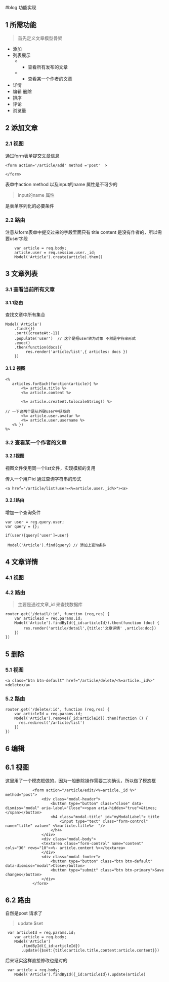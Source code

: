 #blog 功能实现

## 1 所需功能

> 首先定义文章模型骨架

* 添加
* 列表展示
    * * 查看所有发布的文章
    * * 查看某一个作者的文章
* 详情
* 编辑 删除
* 排序
* 评论
* 浏览量


## 2 添加文章

### 2.1 视图

通过form表单提交文章信息

```
<form action='/article/add' method ='post'  >

</form>
```
表单中action method 以及input的name 属性是不可少的

> input的name 属性

是表单序列化的必要条件


### 2.2 路由

注意从form表单中提交过来的字段里面只有 title content
是没有作者的，所以需要user字段


```
    var article = req.body;
    article.user = req.session.user._id;
    Model('Article').create(article).then()
```

## 3 文章列表

### 3.1  查看当前所有文章

#### 3.1.1路由

查找文章中所有集合

```
Model('Article')
    .find({})
    .sort({createAt:-1})
    .populate('user')  // 这个是把user转为对象 不然是字符串形式
    .exec()
    .then(function(docs){
         res.render('article/list',{ articles: docs })
    })
```

#### 3.1.2 视图

```
<%
   articles.forEach(function(article){ %>
       <%= article.title %>
       <%= article.content %>

       <%= article.createAt.tolocaleString() %>

// 一下这两个是从外键user中获取的
       <%= article.user.avatar %>
       <%= article.user.username %>
   <% })
%>

```
### 3.2 查看某一个作者的文章

#### 3.2.1视图

视图文件使用同一个list文件，实现模板的复用

传入一个用户id 通过查询字符串的形式
```
<a href="/article/list?user=<%=article.user._id%>"><a>

```

#### 3.2.1路由

增加一个查询条件
```
var user = req.query.user;
var query = {};

if(user){query['user']=user}

 Model('Article').find(query) // 添加上查询条件

```




## 4 文章详情

### 4.1 视图
### 4.2 路由

> 主要是通过文章_id 来查找数据库

```
router.get('/detail/:id', function (req,res) {
    var articleId = req.params.id;
    Model('Article').findById({_id:articleId}).then(function (doc) {
        res.render('article/detail',{title:'文章详情' ,article:doc})
    })
})

```
## 5 删除

### 5.1 视图

```
<a class="btn btn-default" href="/article/delete/<%=article._id%>" >delete</a>

```

### 5.2 路由

```
router.get('/delete/:id', function (req,res) {
    var articleId = req.params.id;
    Model('Article').remove({_id:articleId}).then(function () {
      res.redirect('/article/list')
    })
})
```

## 6 编辑

## 6.1 视图

这里用了一个模态框做的，因为一般删除操作需要二次确认，所以做了模态框
```
            <form action="/article/edit/<%=article._id %>" method="post">
                <div class="modal-header">
                    <button type="button" class="close" data-dismiss="modal" aria-label="Close"><span aria-hidden="true">&times;</span></button>
                    <h4 class="modal-title" id="myModalLabel"> title
                        <input type="text" class="form-control" name="title" value=" <%=article.title%>  "/>
                    </h4>
                </div>
                <div class="modal-body">
                <textarea class="form-control" name="content"  cols="30" rows="10"><%- article.content %></textarea>
                </div>
                <div class="modal-footer">
                    <button type="button" class="btn btn-default" data-dismiss="modal">Close</button>
                    <button type="submit" class="btn btn-primary">Save changes</button>
                </div>
            </form>

```


## 6.2 路由

自然是post 请求了

> update $set

```
 var articleId = req.params.id;
    var article = req.body;
    Model('Article')
       .findById({_id:articleId})
       .update({$set:{title:article.title,content:article.content}})

```

后来证实这样直接修改也是对的

```
 var article = req.body;
    Model('Article').findById({_id:articleId}).update(article)
```





